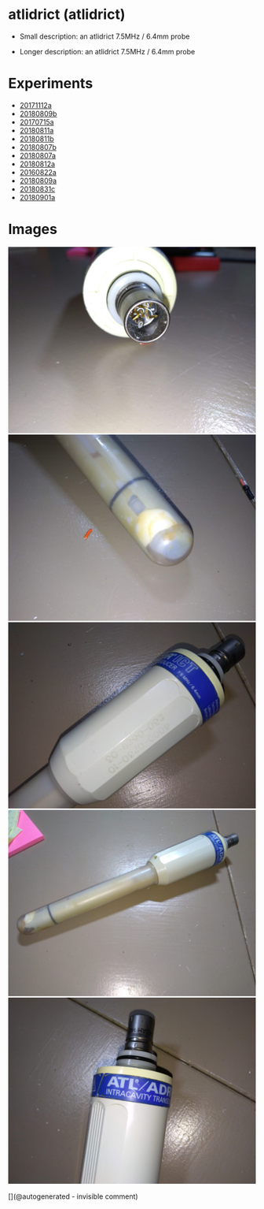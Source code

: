 # atlidrict (atlidrict)

* Small description: an atlidrict 7.5MHz / 6.4mm probe

* Longer description: an atlidrict 7.5MHz / 6.4mm probe

# Experiments

* [20171112a](/include/experiments/auto/20171112a.md)
* [20180809b](/include/experiments/auto/20180809b.md)
* [20170715a](/include/experiments/auto/20170715a.md)
* [20180811a](/include/experiments/auto/20180811a.md)
* [20180811b](/include/experiments/auto/20180811b.md)
* [20180807b](/include/experiments/auto/20180807b.md)
* [20180807a](/include/experiments/auto/20180807a.md)
* [20180812a](/include/experiments/auto/20180812a.md)
* [20160822a](/include/experiments/auto/20160822a.md)
* [20180809a](/include/experiments/auto/20180809a.md)
* [20180831c](/include/experiments/auto/20180831c.md)
* [20180901a](/include/experiments/auto/20180901a.md)
# Images

![](/include/images/atladrict/P_20180811_201314.jpg)
![](/include/images/atladrict/P_20180811_201302.jpg)
![](/include/images/atladrict/P_20180811_201237.jpg)
![](/include/images/atladrict/P_20180811_201229.jpg)
![](/include/images/atladrict/P_20180811_201232.jpg)


[](@autogenerated - invisible comment)